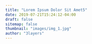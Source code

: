 ```yaml
---
title: "Lorem Ipsum Dolor Sit Amet5"
date: 2019-07-21T15:24:12-04:00
draft: false
sitemap: false
thumbnail: "images/img_1.jpg"
author: "3layers"
---
```


